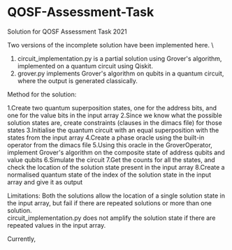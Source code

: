 # QOSF-Assessment-Task
Solution for QOSF Assessment Task 2021

Two versions of the incomplete solution have been implemented here. \
1. circuit_implementation.py is a partial solution using Grover's algorithm, implemented on a quantum circuit using Qiskit. 
2. grover.py implements Grover's algorithm on qubits in a quantum circuit, where the output is generated classically.

Method for the solution:

1.Create two quantum superposition states, one for the address bits, and one for the value bits in the input array
2.Since we know what the possible solution states are, create constraints (clauses in the dimacs file) for those states
3.Initialise the quantum circuit with an equal superposition with the states from the input array
4.Create a phase oracle using the built-in operator from the dimacs file
5.Using this oracle in the GroverOperator, implement Grover's algorithm on the composite state of address qubits and value qubits
6.Simulate the circuit
7.Get the counts for all the states, and check the location of the solution state present in the input array
8.Create a normalised quantum state of the index of the solution state in the input array and give it as output

Limitations:
Both the solutions allow the location of a single solution state in the input array, but fail if there are repeated solutions or more than one solution.\
circuit_implementation.py does not amplify the solution state if there are repeated values in the input array.

Currently, 


